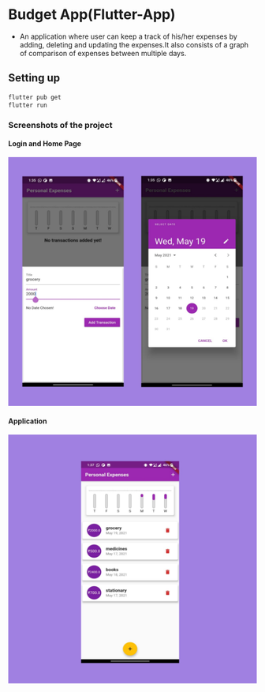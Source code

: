 # Budget App(Flutter-App)
<!--A web application for online classroom where you can create your own class or can join someone else's. An online Assignment creation / submission and Grading application. -->

- An application where user can keep a track of his/her expenses by adding, deleting and updating the expenses.It also consists of a graph of comparison of expenses between multiple days.





## Setting up

    flutter pub get
    flutter run


### Screenshots of the project

#### Login and Home Page
![](./lib/ss1.jpeg)

#### Application
![dashboard](./lib/ss2.jpeg)


